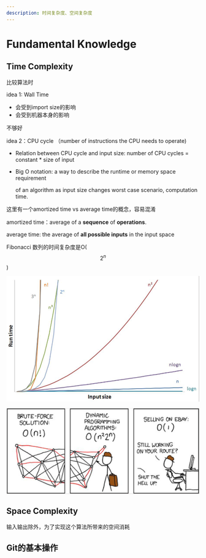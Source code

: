 ```yaml
---
description: 时间复杂度、空间复杂度
---
```


# Fundamental Knowledge

## Time Complexity 

比较算法时 

idea 1: Wall Time 

* 会受到import size的影响
* 会受到机器本身的影响

不够好

idea 2：CPU cycle （number of instructions the CPU needs to operate\)

* Relation between CPU cycle and input size: number of CPU cycles = constant \* size of input
* Big O notation: a way to describe the runtime or memory space requirement

  of an algorithm as input size changes worst case scenario, computation time.

这里有一个amortized time vs average time的概念，容易混淆

amortized time：average of a **sequence** of **operations**. 

average time: the average of **all possible inputs** in the input space 







Fibonacci 数列的时间复杂度是O\( $$2^{n}$$ \)

![](../.gitbook/assets/image%20%2838%29.png)

![](../.gitbook/assets/image%20%2829%29.png)

## Space Complexity 

输入输出除外，为了实现这个算法所带来的空间消耗



## Git的基本操作

